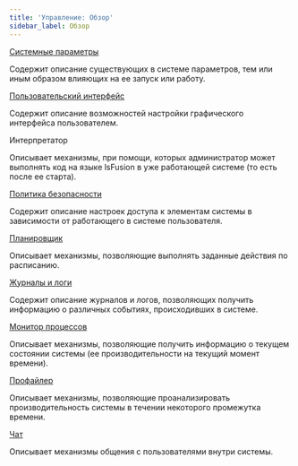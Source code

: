 ```yaml
---
title: 'Управление: Обзор'
sidebar_label: Обзор
---
```


[Системные параметры](System_parameters.md)

Содержит описание существующих в системе параметров, тем или иным образом влияющих на ее запуск или работу.

[Пользовательский интерфейс](User_interface.md)

Содержит описание возможностей настройки графического интерфейса пользователем.

Интерпретатор

Описывает механизмы, при помощи, которых администратор может выполнять код на языке lsFusion в уже работающей системе (то есть после ее старта).

[Политика безопасности](Security_policy.md)

Содержит описание настроек доступа к элементам системы в зависимости от работающего в системе пользователя.

[Планировщик](Scheduler.md)

Описывает механизмы, позволяющие выполнять заданные действия по расписанию.

[Журналы и логи](Journals_and_logs.md)

Содержит описание журналов и логов, позволяющих получить информацию о различных событиях, происходивших в системе.

[Монитор процессов](Process_monitor.md)

Описывает механизмы, позволяющие получить информацию о текущем состоянии системы (ее производительности на текущий момент времени).

[Профайлер](Profiler.md)

Описывает механизмы, позволяющие проанализировать производительность системы в течении некоторого промежутка времени.

[Чат](Chat.md)

Описывает механизмы общения с пользователями внутри системы.
